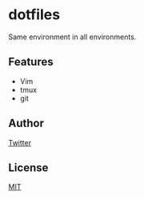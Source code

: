 # dotfiles

Same environment in all environments.

## Features

* Vim
* tmux
* git

## Author

[Twitter](https://twitter.com/kaduhiro_)

## License

[MIT](https://en.wikipedia.org/wiki/MIT_License)

